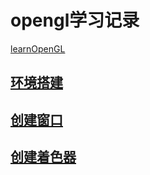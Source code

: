 # opengl学习记录
[learnOpenGL](https://learnopengl-cn.github.io)
## [环境搭建](./ready.md)
## [创建窗口](./window_create.md)
## [创建着色器](./shader_create.md)